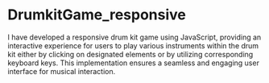 # DrumkitGame_responsive
I have developed a responsive drum kit game using JavaScript, providing an interactive experience for users to play various instruments within the drum kit either by clicking on designated elements or by utilizing corresponding keyboard keys. This implementation ensures a seamless and engaging user interface for musical interaction.
